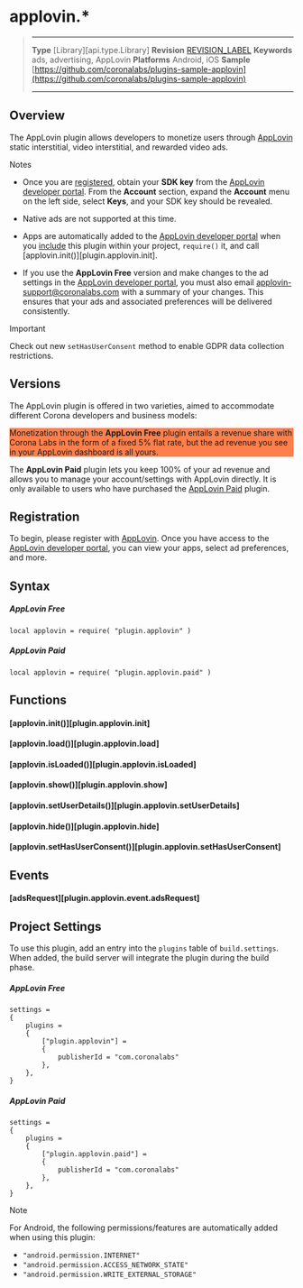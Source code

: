 # applovin.*

> --------------------- ------------------------------------------------------------------------------------------
> __Type__				[Library][api.type.Library]
> __Revision__			[REVISION_LABEL](REVISION_URL)
> __Keywords__			ads, advertising, AppLovin
> __Platforms__			Android, iOS
> __Sample__			[https://github.com/coronalabs/plugins-sample-applovin](https://github.com/coronalabs/plugins-sample-applovin)
> --------------------- ------------------------------------------------------------------------------------------


## Overview

<!---

<div class="float-right" style="max-width: 240px; clear: both;">

![][images.docs.plugin-screenshot-applovin]

</div>

-->

The AppLovin plugin allows developers to monetize users through [AppLovin](https://www.applovin.com/) static interstitial, video interstitial, and rewarded video ads.

<div class="guide-notebox">
<div class="notebox-title">Notes</div>

* Once you are [registered](https://www.applovin.com/signup), obtain your __SDK&nbsp;key__ from the [AppLovin developer portal](https://www.applovin.com/manage). From the __Account__ section, expand the __Account__ menu on the left side, select __Keys__, and your SDK key should be revealed.

* Native ads are not supported at this time.

* Apps are automatically added to the [AppLovin developer portal](https://www.applovin.com/manage) when you [include](#settings) this plugin within your project, `require()`&nbsp;it, and call [applovin.init()][plugin.applovin.init].

* If you use the __AppLovin&nbsp;Free__ version and make changes to the ad settings in the [AppLovin developer portal](https://www.applovin.com/manage), you must also email [applovin-support@coronalabs.com](mailto:applovin-support@coronalabs.com) with a summary of your changes. This ensures that your ads and associated preferences will be delivered consistently.

</div>

<div class="guide-notebox-imp">
<div class="notebox-title-imp">Important</div>

Check out new `setHasUserConsent` method to enable GDPR data collection restrictions.

</div>

## Versions

The AppLovin plugin is offered in two varieties, aimed to accommodate different Corona developers and business models:

<div class="docs-tip-outer" style="background-color: #ff7f4c;">
<div class="docs-tip-inner-left">
<div class="fa fa-user-circle-o" style="font-size: 28px; margin-top: 4px;"></div>
</div>
<div class="docs-tip-inner-right">

Monetization through the __AppLovin&nbsp;Free__ plugin entails a revenue share with Corona&nbsp;Labs in the form of a fixed 5% flat rate, but the ad revenue you see in your AppLovin dashboard is all yours.

</div>
</div>

<div class="docs-tip-outer docs-tip-color-alert">
<div class="docs-tip-inner-left">
<div class="fa fa-unlock-alt" style="font-size: 36px; margin-top: 2px; margin-left: 1px;"></div>
</div>
<div class="docs-tip-inner-right">

The __AppLovin&nbsp;Paid__ plugin lets you keep 100% of your ad revenue and allows you to manage your account/settings with AppLovin directly. It is only available to users who have purchased the [AppLovin Paid](https://marketplace.coronalabs.com/plugin/com.coronalabs/plugin.applovin.paid) plugin.

</div>
</div>


## Registration

To begin, please register with [AppLovin](https://www.applovin.com/signup). Once you have access to the [AppLovin developer portal](https://www.applovin.com/manage), you can view your apps, select ad preferences, and more.


## Syntax

<div id="example">

##### AppLovin Free

	local applovin = require( "plugin.applovin" )

##### AppLovin Paid

	local applovin = require( "plugin.applovin.paid" )

</div>


## Functions

#### [applovin.init()][plugin.applovin.init]

#### [applovin.load()][plugin.applovin.load]

#### [applovin.isLoaded()][plugin.applovin.isLoaded]

#### [applovin.show()][plugin.applovin.show]

#### [applovin.setUserDetails()][plugin.applovin.setUserDetails]

#### [applovin.hide()][plugin.applovin.hide]

#### [applovin.setHasUserConsent()][plugin.applovin.setHasUserConsent]


## Events

#### [adsRequest][plugin.applovin.event.adsRequest]


<a id="settings"></a>

## Project Settings

To use this plugin, add an entry into the `plugins` table of `build.settings`. When added, the build server will integrate the plugin during the build phase.

<div id="example">

##### AppLovin Free

``````{ brush="lua" gutter="false" first-line="1" highlight="[5,6,7,8]" }
settings =
{
	plugins =
	{
		["plugin.applovin"] =
		{
			publisherId = "com.coronalabs"
		},
	},
}
``````

##### AppLovin Paid

``````{ brush="lua" gutter="false" first-line="1" highlight="[5,6,7,8]" }
settings =
{
	plugins =
	{
		["plugin.applovin.paid"] =
		{
			publisherId = "com.coronalabs"
		},
	},
}
``````

</div>

<div class="guide-notebox">
<div class="notebox-title">Note</div>

For Android, the following permissions/features are automatically added when using this plugin:

* `"android.permission.INTERNET"`
* `"android.permission.ACCESS_NETWORK_STATE"`
* `"android.permission.WRITE_EXTERNAL_STORAGE"`

</div>
